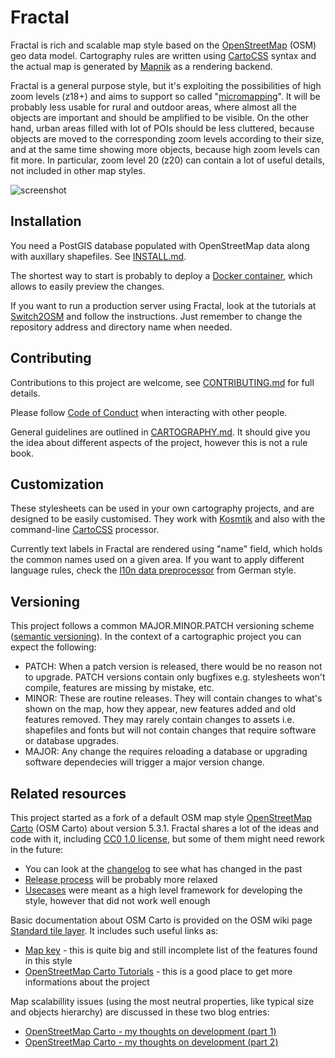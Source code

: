 # Fractal

Fractal is rich and scalable map style based on the 
[OpenStreetMap](https://www.openstreetmap.org) (OSM) geo data model. Cartography rules
are written using [CartoCSS](https://github.com/mapbox/carto) syntax and the actual
map is generated by [Mapnik](https://mapnik.org/) as a rendering backend.

Fractal is a general purpose style, but it's exploiting the possibilities of high zoom levels 
(z18+) and aims to support so called 
"[micromapping](https://wiki.openstreetmap.org/wiki/Micromapping)". It will be 
probably less usable for rural and outdoor areas, where almost all the objects are important
and should be amplified to be visible. On the other hand, urban areas filled with lot 
of POIs should be less cluttered, because objects are moved to the corresponding zoom 
levels according to their size, and at the same time showing more objects, because high
zoom levels can fit more. In particular, zoom level 20 (z20) can contain a lot of useful
details, not included in other map styles.

![screenshot](https://raw.github.com/openstreetmap-polska/fractal/master/preview.png)

## Installation

You need a PostGIS database populated with OpenStreetMap data along with auxillary 
shapefiles. See [INSTALL.md](INSTALL.md). 

The shortest way to start is probably to deploy a [Docker container](DOCKER.md), 
which allows to easily preview the changes.

If you want to run a production server using Fractal, look at the tutorials at
[Switch2OSM](https://switch2osm.org) and follow the instructions. Just remember to
change the repository address and directory name when needed.

## Contributing

Contributions to this project are welcome, see [CONTRIBUTING.md](CONTRIBUTING.md)
for full details.

Please follow [Code of Conduct](CODE_OF_CONDUCT.md) when interacting with
other people.

General guidelines are outlined in [CARTOGRAPHY.md](CARTOGRAPHY.md). It should
give you the idea about different aspects of the project, however this is not 
a rule book.

## Customization

These stylesheets can be used in your own cartography projects, and are designed
to be easily customised. They work with [Kosmtik](https://github.com/kosmtik/kosmtik)
and also with the command-line [CartoCSS](https://github.com/mapbox/carto) processor.

Currently text labels in Fractal are rendered using "name" field, which holds the common
names used on a given area. If you want to apply different language rules, check the 
[l10n data preprocessor](https://github.com/giggls/mapnik-german-l10n) from German style.

## Versioning

This project follows a common MAJOR.MINOR.PATCH versioning scheme
([semantic versioning](https://semver.org)). In the context of a cartographic 
project you can expect the following:

* PATCH: When a patch version is released, there would be no reason not to
  upgrade. PATCH versions contain only bugfixes e.g. stylesheets won't compile,
  features are missing by mistake, etc.
* MINOR: These are routine releases. They will contain changes to what's shown 
  on the map, how they appear, new features added and old features removed. 
  They may rarely contain changes to assets i.e. shapefiles and fonts but will 
  not contain changes that require software or database upgrades.
* MAJOR: Any change the requires reloading a database or upgrading software
  dependecies will trigger a major version change.

## Related resources

This project started as a fork of a default OSM map style
[OpenStreetMap Carto](https://github.com/gravitystorm/openstreetmap-carto) 
(OSM Carto) about version 5.3.1. Fractal shares a lot of the ideas and code with it, 
including [CC0 1.0 license](LICENSE), but some of them might need rework 
in the future:

* You can look at the [changelog](CHANGELOG.md) to see what has changed in the past
* [Release process](RELEASES.md) will be probably more relaxed
* [Usecases](USECASES.md) were meant as a high level framework for developing 
  the style, however that did not work well enough

Basic documentation about OSM Carto is provided on the OSM wiki page
[Standard tile layer](https://wiki.openstreetmap.org/wiki/Standard_tile_layer). 
It includes such useful links as:

* [Map key](https://wiki.openstreetmap.org/wiki/Standard_tile_layer/Key) - this is 
  quite big and still incomplete list of the features found in this style 
* [OpenStreetMap Carto Tutorials](https://ircama.github.io/osm-carto-tutorials/) -
  this is a good place to get more informations about the project
  
Map scalabillity issues (using the most neutral properties, like typical size 
and objects hierarchy) are discussed in these two blog entries:

* [OpenStreetMap Carto - my thoughts on development (part 1)](https://www.openstreetmap.org/user/kocio/diary/44769)
* [OpenStreetMap Carto - my thoughts on development (part 2)](https://www.openstreetmap.org/user/kocio/diary/44852)
